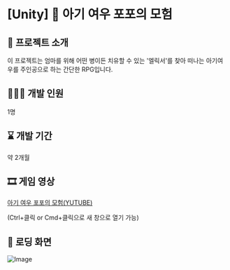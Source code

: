 # **[Unity] 🦊 아기 여우 포포의 모험**


## 📜 프로젝트 소개
이 프로젝트는 엄마를 위해 어떤 병이든 치유할 수 있는 '엘릭서'를 찾아 떠나는 아기여우를 주인공으로 하는 간단한 RPG입니다.

## 🙋🏻‍♀️ 개발 인원
1명

## ⌛ 개발 기간
약 2개월

## 🎞️ 게임 영상
[아기 여우 포포의 모험(YUTUBE)](https://youtu.be/ul5njIXg5xk)

(Ctrl+클릭 or Cmd+클릭으로 새 창으로 열기 가능)

## 📍 로딩 화면
![Image](https://github.com/user-attachments/assets/cae9b93c-15ba-401c-aa95-50492f2281f4)
